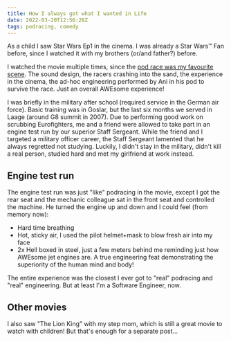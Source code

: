 ```yaml
---
title: How I always got what I wanted in Life
date: 2022-03-20T12:56:28Z
tags: podracing, comedy
---
```


As a child I saw Star Wars Ep1 in the cinema.
I was already a Star Wars™ Fan before, since I watched it with my brothers (or/and father?) before.

I watched the movie multiple times, since the [pod race was my favourite scene](https://www.youtube.com/watch?v=iRmRGP9hzy8).
The sound design, the racers crashing into the sand, the experience in the cinema, the ad-hoc engineering performed by Ani in his pod to survive the race. Just an overall AWEsome experience!

I was briefly in the military after school (required service in the German air force).
Basic training was in Goslar, but the last six months we served in Laage (around G8 summit in 2007).
Due to performing good work on scrubbing Eurofighters, me and a friend were allowed to take part in an engine test run by our superior Staff Sergeant.
While the friend and I targeted a military officer career, the Staff Sergeant lamented that he always regretted not studying.
Luckily, I didn't stay in the military, didn't kill a real person, studied hard and met my girlfriend at work instead.

## Engine test run

The engine test run was just "like" podracing in the movie, except I got the rear seat and the mechanic colleague sat in the front seat and controlled the machine.
He turned the engine up and down and I could feel (from memory now):

* Hard time breathing
* Hot, sticky air, I used the pilot helmet+mask to blow fresh air into my face
* 2x Hell boxed in steel, just a few meters behind me reminding just how AWEsome jet engines are. A true engineering feat demonstrating the superiority of the human mind and body!

The entire experience was the closest I ever got to "real" podracing and "real" engineering. But at least I'm a Software Engineer, now.

## Other movies

I also saw "The Lion King" with my step mom, which is still a great movie to watch with children! But that's enough for a separate post...

